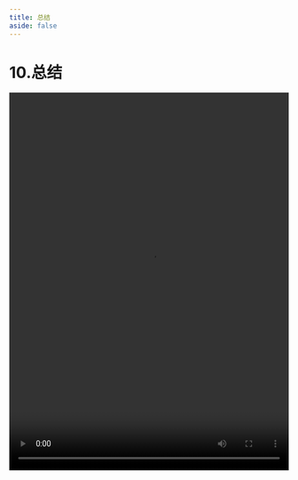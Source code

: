 ```yaml
---
title: 总结
aside: false
---
```


# 10.总结

<video autoplay src="http://qn.chinavanes.com/nodejs/module-19/10.总结.mp4" controls controlsList="nodownload" width="100%" height="680"/>

